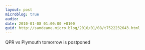 ```yaml
---
layout: post
microblog: true
audio: 
date: 2010-01-08 01:00:00 +0100
guid: http://samdeane.micro.blog/2010/01/08/t7522232643.html
---
```

QPR vs Plymouth tomorrow is postponed
